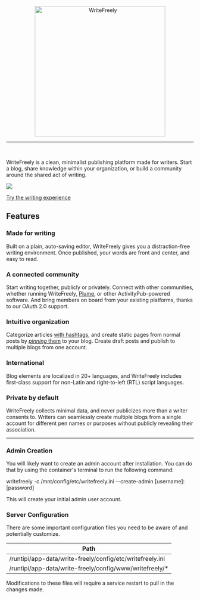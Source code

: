 &nbsp;
<p align="center">
	<a href="https://writefreely.org"><img src="https://writefreely.org/img/writefreely.svg" width="350px" alt="WriteFreely" /></a>
</p>
<hr />
&nbsp;

WriteFreely is a clean, minimalist publishing platform made for writers. Start a blog, share knowledge within your organization, or build a community around the shared act of writing.

![](https://i.snap.as/cQZxXoz.png)

[Try the writing experience](https://write.as/new)

## Features

### Made for writing

Built on a plain, auto-saving editor, WriteFreely gives you a distraction-free writing environment. Once published, your words are front and center, and easy to read.

### A connected community

Start writing together, publicly or privately. Connect with other communities, whether running WriteFreely, [Plume](https://joinplu.me/), or other ActivityPub-powered software. And bring members on board from your existing platforms, thanks to our OAuth 2.0 support.

### Intuitive organization

Categorize articles [with hashtags](https://writefreely.org/docs/latest/writer/hashtags), and create static pages from normal posts by [_pinning_ them](https://writefreely.org/docs/latest/writer/static) to your blog. Create draft posts and publish to multiple blogs from one account.

### International

Blog elements are localized in 20+ languages, and WriteFreely includes first-class support for non-Latin and right-to-left (RTL) script languages.

### Private by default

WriteFreely collects minimal data, and never publicizes more than a writer consents to. Writers can seamlessly create multiple blogs from a single account for different pen names or purposes without publicly revealing their association.
<hr />

### Admin Creation

You will likely want to create an admin account after installation. You can do that by using the container's terminal to run the following command:

writefreely -c /mnt/config/etc/writefreely.ini --create-admin [username]:[password]

This will create your initial admin user account.


### Server Configuration

There are some important configuration files you need to be aware of and potentially customize.


| Path                         |
|-------------------------------------|
| /runtipi/app-data/write-freely/config/etc/writefreely.ini |
| /runtipi/app-data/write-freely/config/www/writefreely/*      |



Modifications to these files will require a service restart to pull in the changes made.
